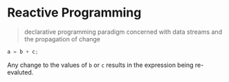 # Reactive Programming

> declarative programming paradigm concerned with data streams and the propagation of change

```javascript
a = b + c;
```

Any change to the values of `b` or `c` results in the expression being re-evaluted.
